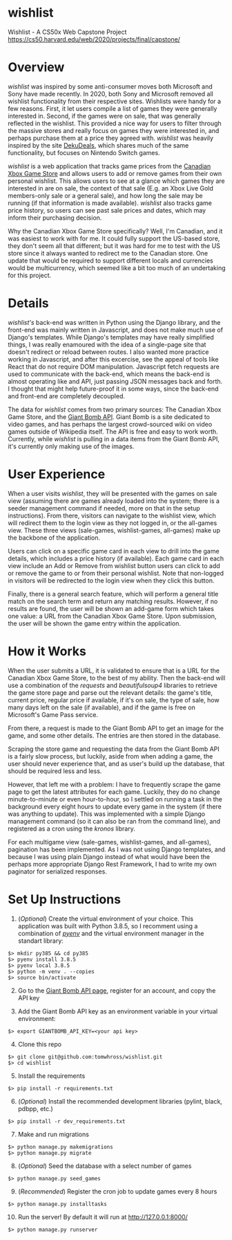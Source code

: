 # wishlist
Wishlist - A CS50x Web Capstone Project https://cs50.harvard.edu/web/2020/projects/final/capstone/

# Overview
*wishlist* was inspired by some anti-consumer moves both Microsoft and Sony have made
recently. In 2020, both Sony and Microsoft removed all wishlist functionality from
their respective sites. Wishlists were handy for a few reasons. First, it let users
compile a list of games they were generally interested in. Second, if the games were
on sale, that was generally reflected in the wishlist. This provided a nice way for users
to filter through the massive stores and really focus on games they were interested in,
and perhaps purchase them at a price they agreed with. *wishlist* was heavily inspired
by the site [DekuDeals](https://www.dekudeals.com/), which shares much of the same
functionality, but focuses on Nintendo Switch games.

*wishlist* is a web application that tracks game prices from the [Canadian Xbox Game Store](https://www.xbox.com/en-CA/games/all-games?xr=shellnav)
and allows users to add or remove games from their own personal wishlist. This allows users
to see at a glance which games they are interested in are on sale, the context of that sale
(E.g. an Xbox Live Gold members-only sale or a general sale), and how long the sale may be running
(if that information is made available). *wishlist* also tracks game price history, so users
can see past sale prices and dates, which may inform their purchasing decision.

Why the Canadian Xbox Game Store specifically? Well, I'm Canadian, and it was easiest
to work with for me. It could fully support the US-based store, they don't seem all
that different; but it was hard for me to test with the US store since it always wanted
to redirect me to the Canadian store. One update that would be required to support different
locals and currencies would be multicurrency, which seemed like a bit too much of an
undertaking for this project.

# Details
*wishlist's* back-end was written in Python using the Django library, and the front-end
was mainly written in Javascript, and does not make much use of Django's templates. While
Django's templates may have really simplified things, I was really enamoured with the
idea of a single-page site that doesn't redirect or reload between routes. I also wanted
more practice working in Javascript, and after this excercise, see the appeal of tools
like React that do not require DOM manipulation. Javascript fetch requests are used
to communicate with the back-end, which means the back-end is almost operating like
and API, just passing JSON messages back and forth. I thought that might help future-proof
it in some ways, since the back-end and front-end are completely decoupled.

The data for *wishlist* comes from two primary sources: The Canadian Xbox Game Store,
and the [Giant Bomb API](https://www.giantbomb.com/api/). Giant Bomb is a site dedicated to video games,
and has perhaps the largest crowd-sourced wiki on video games outside of Wikipedia itself.
The API is free and easy to work worth. Currently, while *wishlist* is pulling in a data items
from the Giant Bomb API, it's currently only making use of the images.

# User Experience
When a user visits *wishlist*, they will be presented with the games on sale view (assuming
there are games already loaded into the system; there is a seeder management command if needed,
more on that in the setup instructions). From there, visitors can navigate to the wishlist view,
which will redirect them to the login view as they not logged in, or the all-games view. These three
views (sale-games, wishlist-games, all-games) make up the backbone of the application.

Users can click on a specific game card in each view to drill into the game details, which includes
a price history (if available). Each game card in each view include an Add or Remove from wishlist
button users can click to add or remove the game to or from their personal wishlist. Note that
non-logged in visitors will be redirected to the login view when they click this button.

Finally, there is a general search feature, which will perform a general title match
on the search term and return any matching results. However, if no results are found,
the user will be shown an add-game form which takes one value: a URL from the Canadian Xbox Game Store.
Upon submission, the user will be shown the game entry within the application.

# How it Works
When the user submits a URL, it is validated to ensure that is a URL for the Canadian Xbox Game Store,
to the best of my ability. Then the back-end will use a combination of the _requests_ and 
_beautifulsoup4_ libraries to retrieve the game store page and parse out the relevant details: the
game's title, current price, regular price if available, if it's on sale, the type of sale,
how many days left on the sale (if available), and if the game is free on Microsoft's Game Pass service.

From there, a request is made to the Giant Bomb API to get an image for the game, and some other
details. The entries are then stored in the database.

Scraping the store game and requesting the data from the Giant Bomb API is a fairly slow process, but
luckily, aside from when adding a game, the user should never experience that, and as user's build up
the database, that should be required less and less.

However, that left me with a problem: I have to frequently scrape the game page to get the
latest attributes for each game. Luckily, they do no change minute-to-minute or even hour-to-hour,
so I settled on running a task in the background every eight hours to update every game in the
system (if there was anything to update). This was implemented with a simple Django management
command (so it can also be ran from the command line), and registered as a cron using the 
_kronos_ library.

For each multigame view (sale-games, wishlist-games, and all-games), pagination has been implemented.
As I was not using Django templates, and because I was using plain Django instead of what would
have been the perhaps more appropriate Django Rest Framework, I had to write my own paginator
for serialized responses.

# Set Up Instructions

1. (_Optional_) Create the virtual environment of your choice. This application was built with Python 3.8.5,
so I recomment using a combination of [_pyenv_](https://github.com/pyenv/pyenv) and the virtual environment
manager in the standart library:

```
$> mkdir py385 && cd py385
$> pyenv install 3.8.5
$> pyenv local 3.8.5
$> python -m venv . --copies
$> source bin/activate
```

2. Go to the [Giant Bomb API page](https://www.giantbomb.com/api/), register for an account, and copy the API key

3. Add the Giant Bomb API key as an environment variable in your virtual environment:

```
$> export GIANTBOMB_API_KEY=<your api key>
```

4. Clone this repo

```
$> git clone git@github.com:tomwhross/wishlist.git
$> cd wishlist
```

5. Install the requirements

```
$> pip install -r requirements.txt
```

6. (_Optional_) Install the recommended development libraries (pylint, black, pdbpp, etc.)

```
$> pip install -r dev_requirements.txt
```

7. Make and run migrations

```
$> python manage.py makemigrations
$> python manage.py migrate
```

8. (_Optional_) Seed the database with a select number of games

```
$> python manage.py seed_games
```

9. (_Recommended_) Register the cron job to update games every 8 hours

```
$> python manage.py installtasks
```

10. Run the server! By default it will run at http://127.0.0.1:8000/

```
$> python manage.py runserver
```





